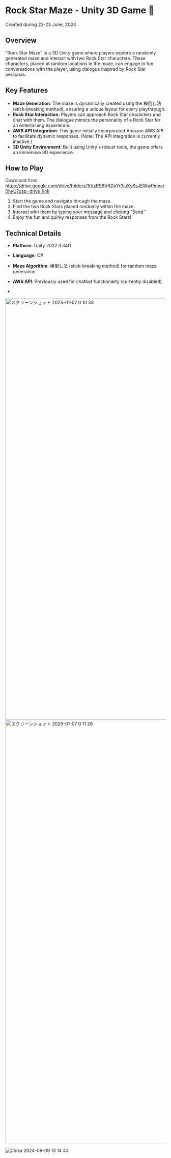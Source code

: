 
# Rock Star Maze - Unity 3D Game 🎸

Created during 22-23 June, 2024

## Overview
"Rock Star Maze" is a 3D Unity game where players explore a randomly generated maze and interact with two Rock Star characters. These characters, placed at random locations in the maze, can engage in fun conversations with the player, using dialogue inspired by Rock Star personas.

## Key Features
- **Maze Generation**: The maze is dynamically created using the 棒倒し法 (stick-breaking method), ensuring a unique layout for every playthrough.
- **Rock Star Interaction**: Players can approach Rock Star characters and chat with them. The dialogue mimics the personality of a Rock Star for an entertaining experience.
- **AWS API Integration**: This game initially incorporated Amazon AWS API to facilitate dynamic responses. (Note: The API integration is currently inactive.)
- **3D Unity Environment**: Built using Unity's robust tools, the game offers an immersive 3D experience.

## How to Play
Download from https://drive.google.com/drive/folders/1tVzRS6VKDvYr3ioXySsJEWwPmncr0hyU?usp=drive_link
1. Start the game and navigate through the maze.
2. Find the two Rock Stars placed randomly within the maze.
3. Interact with them by typing your message and clicking "Send."
4. Enjoy the fun and quirky responses from the Rock Stars!

## Technical Details
- **Platform**: Unity 2022.3.34f1
- **Language**: C#
- **Maze Algorithm**: 棒倒し法 (stick-breaking method) for random maze generation
- **AWS API**: Previously used for chatbot functionality (currently disabled)

- 

<img width="1325" alt="スクリーンショット 2025-01-07 0 10 33" src="https://github.com/user-attachments/assets/85bf1313-4f41-4e71-bab8-b8f6e508df2c" />
<img width="1332" alt="スクリーンショット 2025-01-07 0 11 26" src="https://github.com/user-attachments/assets/e8f22320-4397-4e45-969c-ecbc6bbdc504" />

![Chika 2024-09-09 13 14 43](https://github.com/user-attachments/assets/a0998c3c-c16a-4c93-9e32-0492d410d7f0)
